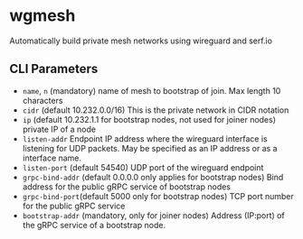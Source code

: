 # wgmesh
Automatically build private mesh networks using wireguard and serf.io


## CLI Parameters

* `name`, `n` (mandatory) name of mesh to bootstrap of join. Max length 10 characters
* `cidr` (default 10.232.0.0/16) This is the private network in CIDR notation
* `ip` (default 10.232.1.1 for bootstrap nodes, not used for joiner nodes) private IP of a node
* `listen-addr` Endpoint IP address where the wireguard interface is listening for UDP packets. May be specified as an IP address or as a interface name.
* `listen-port` (default 54540) UDP port of the wireguard endpoint
* `grpc-bind-addr` (default 0.0.0.0 only applies for bootstrap nodes) Bind address for the public gRPC service of bootstrap nodes
* `grpc-bind-port`(default 5000 only for bootstrap nodes) TCP port number for the public gRPC service
* `bootstrap-addr` (mandatory, only for joiner nodes) Address (IP:port) of the gRPC service of a bootstrap node. 
